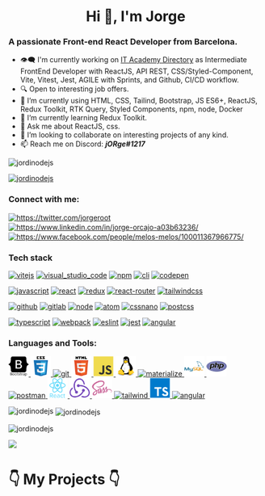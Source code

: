 <h1 align="center">Hi 👋, I'm Jorge</h1>

### A passionate Front-end React Developer from Barcelona.

- 👁️‍🗨️ I'm currently working on [IT Academy Directory](https://github.com/IT-Academy-BCN/ita-directory) as Intermediate FrontEnd Developer with ReactJS, API REST, CSS/Styled-Component, Vite, Vitest, Jest, AGILE with Sprints, and Github, CI/CD workflow.
- 🔍 Open to interesting job offers.
- 🔭 I’m currently using HTML, CSS, Tailind, Bootstrap, JS ES6+, ReactJS, Redux Toolkit, RTK Query, Styled Components, npm, node, Docker
- 🌱 I’m currently learning Redux Toolkit.
- 💬 Ask me about ReactJS, css.
- 👯 I’m looking to collaborate on interesting projects of any kind.
- 📫 Reach me on Discord: **_jORge#1217_**

<p align="left"> <img src="https://komarev.com/ghpvc/?username=jordinodejs&label=Profile%20views&color=0e75b6&style=flat" alt="jordinodejs" /> </p>

<p align="left"> <a href="https://github.com/ryo-ma/github-profile-trophy"><img src="https://github-profile-trophy.vercel.app/?username=jordinodejs" alt="jordinodejs" /></a> </p>

<h3 align="left">Connect with me:</h3>
<p align="left">
<a href="https://twitter.com/https://twitter.com/jorgeroot" target="blank"><img align="center" src="https://raw.githubusercontent.com/rahuldkjain/github-profile-readme-generator/master/src/images/icons/Social/twitter.svg" alt="https://twitter.com/jorgeroot" height="30" width="40" /></a>
<a href="https://linkedin.com/in/https://www.linkedin.com/in/jorge-orcajo-a03b63236/" target="blank"><img align="center" src="https://raw.githubusercontent.com/rahuldkjain/github-profile-readme-generator/master/src/images/icons/Social/linked-in-alt.svg" alt="https://www.linkedin.com/in/jorge-orcajo-a03b63236/" height="30" width="40" /></a>
<a href="https://fb.com/https://www.facebook.com/people/melos-melos/100011367966775/" target="blank"><img align="center" src="https://raw.githubusercontent.com/rahuldkjain/github-profile-readme-generator/master/src/images/icons/Social/facebook.svg" alt="https://www.facebook.com/people/melos-melos/100011367966775/" height="30" width="40" /></a>
</p>
<h3>Tech stack</h3>

[![vitejs](https://badges.aleen42.com/src/vitejs.svg)](https://badges.aleen42.com/src/vitejs.svg)
[![visual_studio_code](https://badges.aleen42.com/src/visual_studio_code.svg)](https://badges.aleen42.com/src/visual_studio_code.svg)
[![npm](https://badges.aleen42.com/src/npm.svg)](https://badges.aleen42.com/src/npm.svg)
[![cli](https://badges.aleen42.com/src/cli.svg)](https://badges.aleen42.com/src/cli.svg)
[![codepen](https://badges.aleen42.com/src/codepen.svg)](https://badges.aleen42.com/src/codepen.svg)

[![javascript](https://badges.aleen42.com/src/javascript.svg)](https://badges.aleen42.com/src/javascript.svg)
[![react](https://badges.aleen42.com/src/react.svg)](https://badges.aleen42.com/src/react.svg)
[![redux](https://badges.aleen42.com/src/redux.svg)](https://badges.aleen42.com/src/redux.svg)
[![react-router](https://badges.aleen42.com/src/react-router.svg)](https://badges.aleen42.com/src/react-router.svg)
[![tailwindcss](https://badges.aleen42.com/src/tailwindcss.svg)](https://badges.aleen42.com/src/tailwindcss.svg)

[![github](https://badges.aleen42.com/src/github.svg)](https://badges.aleen42.com/src/github.svg)
[![gitlab](https://badges.aleen42.com/src/gitlab.svg)](https://badges.aleen42.com/src/gitlab.svg)
[![node](https://badges.aleen42.com/src/node.svg)](https://badges.aleen42.com/src/node.svg)
[![atom](https://badges.aleen42.com/src/atom.svg)](https://badges.aleen42.com/src/atom.svg)
[![cssnano](https://badges.aleen42.com/src/cssnano.svg)](https://badges.aleen42.com/src/cssnano.svg)
[![postcss](https://badges.aleen42.com/src/postcss.svg)](https://badges.aleen42.com/src/postcss.svg)

[![typescript](https://badges.aleen42.com/src/typescript.svg)](https://badges.aleen42.com/src/typescript.svg)
[![webpack](https://badges.aleen42.com/src/webpack.svg)](https://badges.aleen42.com/src/webpack.svg)
[![eslint](https://badges.aleen42.com/src/eslint.svg)](https://badges.aleen42.com/src/eslint.svg)
[![jest](https://badges.aleen42.com/src/jest_1.svg)](https://badges.aleen42.com/src/jest_1.svg)
[![angular](https://badges.aleen42.com/src/angular.svg)](https://badges.aleen42.com/src/angular.svg)

<!-- https://github.com/aleen42/badges -->

<h3 align="left">Languages and Tools:</h3>
<p align="left">  <a href="https://getbootstrap.com" target="_blank" rel="noreferrer"> <img src="https://raw.githubusercontent.com/devicons/devicon/master/icons/bootstrap/bootstrap-plain-wordmark.svg" alt="bootstrap" width="40" height="40"/> </a> <a href="https://www.w3schools.com/css/" target="_blank" rel="noreferrer"> <img src="https://raw.githubusercontent.com/devicons/devicon/master/icons/css3/css3-original-wordmark.svg" alt="css3" width="40" height="40"/> </a> <a href="https://git-scm.com/" target="_blank" rel="noreferrer"> <img src="https://www.vectorlogo.zone/logos/git-scm/git-scm-icon.svg" alt="git" width="40" height="40"/> </a> <a href="https://www.w3.org/html/" target="_blank" rel="noreferrer"> <img src="https://raw.githubusercontent.com/devicons/devicon/master/icons/html5/html5-original-wordmark.svg" alt="html5" width="40" height="40"/> </a> <a href="https://developer.mozilla.org/en-US/docs/Web/JavaScript" target="_blank" rel="noreferrer"> <img src="https://raw.githubusercontent.com/devicons/devicon/master/icons/javascript/javascript-original.svg" alt="javascript" width="40" height="40"/> </a> <a href="https://www.linux.org/" target="_blank" rel="noreferrer"> <img src="https://raw.githubusercontent.com/devicons/devicon/master/icons/linux/linux-original.svg" alt="linux" width="40" height="40"/> </a> <a href="https://materializecss.com/" target="_blank" rel="noreferrer"> <img src="https://raw.githubusercontent.com/prplx/svg-logos/5585531d45d294869c4eaab4d7cf2e9c167710a9/svg/materialize.svg" alt="materialize" width="40" height="40"/> </a> <a href="https://www.mysql.com/" target="_blank" rel="noreferrer"> <img src="https://raw.githubusercontent.com/devicons/devicon/master/icons/mysql/mysql-original-wordmark.svg" alt="mysql" width="40" height="40"/> </a> <a href="https://www.php.net" target="_blank" rel="noreferrer"> <img src="https://raw.githubusercontent.com/devicons/devicon/master/icons/php/php-original.svg" alt="php" width="40" height="40"/> </a> <a href="https://postman.com" target="_blank" rel="noreferrer"> <img src="https://www.vectorlogo.zone/logos/getpostman/getpostman-icon.svg" alt="postman" width="40" height="40"/> </a> <a href="https://reactjs.org/" target="_blank" rel="noreferrer"> <img src="https://raw.githubusercontent.com/devicons/devicon/master/icons/react/react-original-wordmark.svg" alt="react" width="40" height="40"/> </a> <a href="https://redux.js.org" target="_blank" rel="noreferrer"> <img src="https://raw.githubusercontent.com/devicons/devicon/master/icons/redux/redux-original.svg" alt="redux" width="40" height="40"/> </a> <a href="https://sass-lang.com" target="_blank" rel="noreferrer"> <img src="https://raw.githubusercontent.com/devicons/devicon/master/icons/sass/sass-original.svg" alt="sass" width="40" height="40"/> </a> <a href="https://tailwindcss.com/" target="_blank" rel="noreferrer"> <img src="https://www.vectorlogo.zone/logos/tailwindcss/tailwindcss-icon.svg" alt="tailwind" width="40" height="40"/> </a> <a href="https://www.typescriptlang.org/" target="_blank" rel="noreferrer"> <img src="https://raw.githubusercontent.com/devicons/devicon/master/icons/typescript/typescript-original.svg" alt="typescript" width="40" height="40"/> </a> <a href="https://angular.io" target="_blank" rel="noreferrer"> <img src="https://angular.io/assets/images/logos/angular/angular.svg" alt="angular" width="40" height="40"/> </a> </p>

<p><img align="left" src="https://github-readme-stats-orotrcky4-melosdev.vercel.app/api/top-langs?username=jordinodejs&show_icons=true&locale=en&layout=compact" alt="jordinodejs" /></p>

<p>&nbsp;<img align="center" src="https://github-readme-stats-orotrcky4-melosdev.vercel.app/api?username=jordinodejs&show_icons=true&locale=en" alt="jordinodejs" /></p>

<p><img align="center" src="https://github-readme-streak-stats.herokuapp.com/?user=jordinodejs&" alt="jordinodejs" /></p>

<a href="#projects"></a>
![](#projects)

# 👇 My Projects 👇
